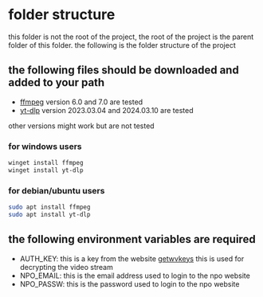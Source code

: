 # folder structure
this folder is not the root of the project, the root of the project is the parent folder of this folder. the following is the folder structure of the project



## the following files should be downloaded and added to your path

- [ffmpeg](https://ffmpeg.org/download.html) version 6.0 and 7.0 are tested
- [yt-dlp](https://github.com/yt-dlp/yt-dlp) version 2023.03.04 and 2024.03.10 are tested

other versions might work but are not tested

### for windows users
```powershell
winget install ffmpeg
winget install yt-dlp
```
### for debian/ubuntu users
```bash
sudo apt install ffmpeg
sudo apt install yt-dlp
```



## the following environment variables are required

- AUTH_KEY: this is a key from the website [getwvkeys](https://getwvkeys.cc) this is used for decrypting the video stream
- NPO_EMAIL: this is the email address used to login to the npo website
- NPO_PASSW: this is the password used to login to the npo website
